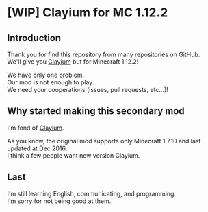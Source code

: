 # [WIP] Clayium for MC 1.12.2

## Introduction

Thank you for find this repository from many repositories on GitHub.  
We'll give you [Clayium] but for Minecraft 1.12.2!

We have only one problem.  
Our mod is not enough to play.  
We need your cooperations (issues, pull requests, etc...)!

## Why started making this secondary mod

I'm fond of [Clayium].

As you know, the original mod supports only Minecraft 1.7.10 and last updated at Dec 2016.  
I think a few people want new version Clayium.

## Last

I'm still learning English, communicating, and programming.  
I'm sorry for not being good at them.

[Clayium]: https://www.curseforge.com/minecraft/mc-mods/clayium
